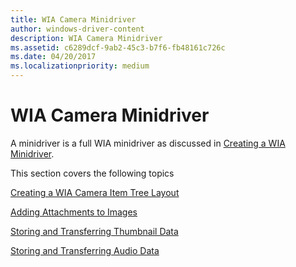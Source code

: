 ```yaml
---
title: WIA Camera Minidriver
author: windows-driver-content
description: WIA Camera Minidriver
ms.assetid: c6289dcf-9ab2-45c3-b7f6-fb48161c726c
ms.date: 04/20/2017
ms.localizationpriority: medium
---
```


# WIA Camera Minidriver





A minidriver is a full WIA minidriver as discussed in [Creating a WIA Minidriver](creating-a-wia-minidriver.md).

This section covers the following topics

[Creating a WIA Camera Item Tree Layout](creating--a-wia-camera-item-tree-layout.md)

[Adding Attachments to Images](adding-attachments-to-images.md)

[Storing and Transferring Thumbnail Data](storing-and-transferring-thumbnail-data.md)

[Storing and Transferring Audio Data](storing-and-transferring-audio-data.md)

 

 




